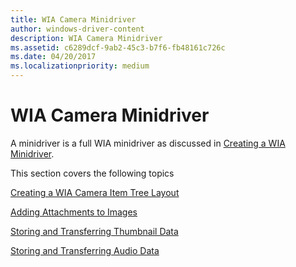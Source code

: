 ```yaml
---
title: WIA Camera Minidriver
author: windows-driver-content
description: WIA Camera Minidriver
ms.assetid: c6289dcf-9ab2-45c3-b7f6-fb48161c726c
ms.date: 04/20/2017
ms.localizationpriority: medium
---
```


# WIA Camera Minidriver





A minidriver is a full WIA minidriver as discussed in [Creating a WIA Minidriver](creating-a-wia-minidriver.md).

This section covers the following topics

[Creating a WIA Camera Item Tree Layout](creating--a-wia-camera-item-tree-layout.md)

[Adding Attachments to Images](adding-attachments-to-images.md)

[Storing and Transferring Thumbnail Data](storing-and-transferring-thumbnail-data.md)

[Storing and Transferring Audio Data](storing-and-transferring-audio-data.md)

 

 




